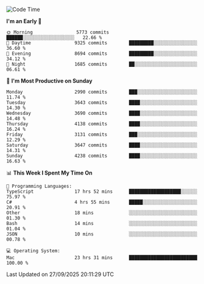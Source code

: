 <!--START_SECTION:waka-->
![Code Time](http://img.shields.io/badge/Code%20Time-5%2C396%20hrs%2053%20mins-blue)

**I'm an Early 🐤** 

```text
🌞 Morning                5773 commits        ██████░░░░░░░░░░░░░░░░░░░   22.66 % 
🌆 Daytime                9325 commits        █████████░░░░░░░░░░░░░░░░   36.60 % 
🌃 Evening                8694 commits        █████████░░░░░░░░░░░░░░░░   34.12 % 
🌙 Night                  1685 commits        ██░░░░░░░░░░░░░░░░░░░░░░░   06.61 % 
```
📅 **I'm Most Productive on Sunday** 

```text
Monday                   2990 commits        ███░░░░░░░░░░░░░░░░░░░░░░   11.74 % 
Tuesday                  3643 commits        ████░░░░░░░░░░░░░░░░░░░░░   14.30 % 
Wednesday                3690 commits        ████░░░░░░░░░░░░░░░░░░░░░   14.48 % 
Thursday                 4138 commits        ████░░░░░░░░░░░░░░░░░░░░░   16.24 % 
Friday                   3131 commits        ███░░░░░░░░░░░░░░░░░░░░░░   12.29 % 
Saturday                 3647 commits        ████░░░░░░░░░░░░░░░░░░░░░   14.31 % 
Sunday                   4238 commits        ████░░░░░░░░░░░░░░░░░░░░░   16.63 % 
```


📊 **This Week I Spent My Time On** 

```text
💬 Programming Languages: 
TypeScript               17 hrs 52 mins      ███████████████████░░░░░░   75.97 % 
C#                       4 hrs 55 mins       █████░░░░░░░░░░░░░░░░░░░░   20.91 % 
Other                    18 mins             ░░░░░░░░░░░░░░░░░░░░░░░░░   01.30 % 
Bash                     14 mins             ░░░░░░░░░░░░░░░░░░░░░░░░░   01.04 % 
JSON                     10 mins             ░░░░░░░░░░░░░░░░░░░░░░░░░   00.78 % 

💻 Operating System: 
Mac                      23 hrs 31 mins      █████████████████████████   100.00 % 
```


 Last Updated on 27/09/2025 20:11:29 UTC
<!--END_SECTION:waka-->
